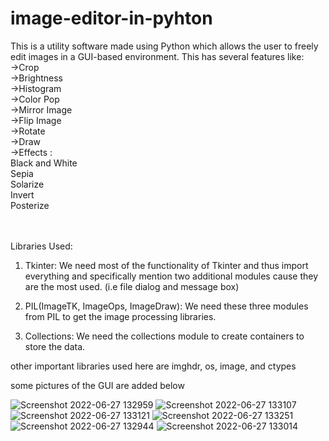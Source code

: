 # image-editor-in-pyhton

This is a utility software made using Python which allows the user to freely edit images in a GUI-based environment.
This has several features like:<br>
->Crop<br>
->Brightness<br>
->Histogram<br>
->Color Pop<br>
->Mirror Image<br>
->Flip Image<br>
->Rotate<br>
->Draw<br>
->Effects :<br>
Black and White<br>
Sepia<br>
Solarize<br>
Invert<br>
Posterize<br>
	<br><br>
 
Libraries Used: 
1. Tkinter: We need most of the functionality of Tkinter and thus import everything and specifically mention 
  two additional modules cause they are the most used. (i.e file dialog and message box)
  
2. PIL(ImageTK, ImageOps, ImageDraw): We need these three modules from PIL to get the image processing libraries.
 
3. Collections: We need the collections module to create containers to store the data.
 
other important libraries used here are imghdr, os, image, and ctypes
 
some pictures of the GUI are added below


![Screenshot 2022-06-27 132959](https://user-images.githubusercontent.com/57886770/175890919-a7dcf08a-beaf-463a-82e6-a9cb17e8eb42.png)
![Screenshot 2022-06-27 133107](https://user-images.githubusercontent.com/57886770/175891064-3b51868d-ddc9-4c3b-addd-c28f61ac665b.png)
![Screenshot 2022-06-27 133121](https://user-images.githubusercontent.com/57886770/175891105-0e959556-6920-491d-97e4-bf9b2821897f.png)
![Screenshot 2022-06-27 133251](https://user-images.githubusercontent.com/57886770/175891169-f4c63a8e-4d3c-4a58-8648-b6b5a3c0dc26.png)
![Screenshot 2022-06-27 132944](https://user-images.githubusercontent.com/57886770/175891219-9347dd9e-9e41-4f39-9be6-df87ed0ad946.png)
![Screenshot 2022-06-27 133014](https://user-images.githubusercontent.com/57886770/175891226-667576e0-a1d5-418f-ac47-cf1292419e7f.png)
